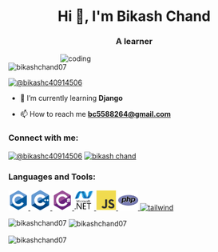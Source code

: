 <h1 align="center">Hi 👋, I'm Bikash Chand</h1>
<h3 align="center">A learner</h3>

<img align="right" alt="coding" width="400" src="https://i.pinimg.com/originals/54/e3/7d/54e37d8074ebcde1d96c77d7b2a7f310.gif">

<p align="left"> <img src="https://komarev.com/ghpvc/?username=bikashchand07&label=Profile%20views&color=0e75b6&style=flat" alt="bikashchand07" /> </p>

<p align="left"> <a href="https://twitter.com/@bikashc40914506" target="blank"><img src="https://img.shields.io/twitter/follow/@bikashc40914506?logo=twitter&style=for-the-badge" alt="@bikashc40914506" /></a> </p>

- 🌱 I’m currently learning **Django**

- 📫 How to reach me **bc5588264@gmail.com**

<h3 align="left">Connect with me:</h3>
<p align="left">
<a href="https://twitter.com/@bikashc40914506" target="blank"><img align="center" src="https://raw.githubusercontent.com/rahuldkjain/github-profile-readme-generator/master/src/images/icons/Social/twitter.svg" alt="@bikashc40914506" height="30" width="40" /></a>
<a href="https://linkedin.com/in/bikash chand" target="blank"><img align="center" src="https://raw.githubusercontent.com/rahuldkjain/github-profile-readme-generator/master/src/images/icons/Social/linked-in-alt.svg" alt="bikash chand" height="30" width="40" /></a>
</p>

<h3 align="left">Languages and Tools:</h3>
<p align="left"> <a href="https://www.cprogramming.com/" target="_blank" rel="noreferrer"> <img src="https://raw.githubusercontent.com/devicons/devicon/master/icons/c/c-original.svg" alt="c" width="40" height="40"/> </a> <a href="https://www.w3schools.com/cpp/" target="_blank" rel="noreferrer"> <img src="https://raw.githubusercontent.com/devicons/devicon/master/icons/cplusplus/cplusplus-original.svg" alt="cplusplus" width="40" height="40"/> </a> <a href="https://www.w3schools.com/cs/" target="_blank" rel="noreferrer"> <img src="https://raw.githubusercontent.com/devicons/devicon/master/icons/csharp/csharp-original.svg" alt="csharp" width="40" height="40"/> </a> <a href="https://dotnet.microsoft.com/" target="_blank" rel="noreferrer"> <img src="https://raw.githubusercontent.com/devicons/devicon/master/icons/dot-net/dot-net-original-wordmark.svg" alt="dotnet" width="40" height="40"/> </a> <a href="https://developer.mozilla.org/en-US/docs/Web/JavaScript" target="_blank" rel="noreferrer"> <img src="https://raw.githubusercontent.com/devicons/devicon/master/icons/javascript/javascript-original.svg" alt="javascript" width="40" height="40"/> </a> <a href="https://www.php.net" target="_blank" rel="noreferrer"> <img src="https://raw.githubusercontent.com/devicons/devicon/master/icons/php/php-original.svg" alt="php" width="40" height="40"/> </a> <a href="https://tailwindcss.com/" target="_blank" rel="noreferrer"> <img src="https://www.vectorlogo.zone/logos/tailwindcss/tailwindcss-icon.svg" alt="tailwind" width="40" height="40"/> </a> </p>

<p><img align="left" src="https://github-readme-stats.vercel.app/api/top-langs?username=bikashchand07&show_icons=true&locale=en&layout=compact" alt="bikashchand07" /></p>

<p>&nbsp;<img align="center" src="https://github-readme-stats.vercel.app/api?username=bikashchand07&show_icons=true&locale=en" alt="bikashchand07" /></p>

<p><img align="center" src="https://github-readme-streak-stats.herokuapp.com/?user=bikashchand07&" alt="bikashchand07" /></p>
